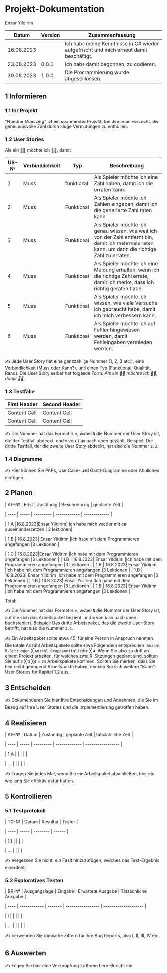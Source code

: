
# Projekt-Dokumentation
Ensar Yildirim

| Datum  | Version |Zusammenfassung|
| ------------- | ------------- |-----|
| 16.08.2023 | |   Ich habe meine Kenntnisse in C# wieder aufgefrischt und mich erneut damit beschäftigt.|
| 23.08.2023 | 0.0.1 |Ich habe damit begonnen, zu codieren.|
|30.08.2023|1.0.0| Die Programmierung wurde abgeschlossen.|


## 1 Informieren


### 1.1 Ihr Projekt



"Number Guessing" ist ein spannendes Projekt, bei dem man versucht, die geheimnisvolle Zahl durch kluge Vermutungen zu enthüllen.

### 1.2 User Stories
Als ein 🤷‍♂️ möchte ich 🤷‍♂️, damit

| US-№          |Verbindlichkeit|    Typ  |Beschreibung       |
| ------------- | ------------- |---------|-----------        |
|1   | Muss  |   funktional      |Als Spieler möchte ich eine Zahl haben, damit ich die erraten kann.  |
| 2 | Muss  |   Funktional      |  Als Spieler möchte ich Zahlen eingeben, damit ich die generierte Zahl raten kann. |
|3  | Muss  |   Funktional    | Als Spieler möchte ich genau wissen, wie weit ich von der Zahl entfernt bin, damit ich mehrmals raten kann, um dann die richtige Zahl zu erraten.|
| 4 | Muss  |Funktional  | Als Spieler möchte ich eine Meldung erhalten, wenn ich die richtige Zahl errate, damit ich merke, dass ich richtig geraten habe.                  |
|5  | Muss  |Funktional | Als Spieler möchte ich wissen, wie viele Versuche ich gebraucht habe, damit ich mich verbessern kann.   |
| 6| Muss  |Funktional|Als Spieler möchte ich auf Fehler hingewiesen werden, damit Fehleingaben vermieden werden.  |


✍️ Jede User Story hat eine ganzzahlige Nummer (1, 2, 3 etc.), eine Verbindlichkeit (Muss oder Kann?), und einen Typ (Funktional, Qualität, Rand). Die User Story selber hat folgende Form: *Als ein 🤷‍♂️ möchte ich 🤷‍♂️, damit 🤷‍♂️*.


### 1.3 Testfälle

| First Header  | Second Header |
| ------------- | ------------- |
| Content Cell  | Content Cell  |
| Content Cell  | Content Cell  |


✍️ Die Nummer hat das Format `N.m`, wobei `N` die Nummer der User Story ist, die der Testfall abdeckt, und `m` von `1` an nach oben gezählt. Beispiel: Der dritte Testfall, der die zweite User Story abdeckt, hat also die Nummer `2.3`.


### 1.4 Diagramme


✍️ Hier können Sie PAPs, Use Case- und Gantt-Diagramme oder Ähnliches einfügen.


## 2 Planen


| AP-№ | Frist | Zuständig | Beschreibung | geplante Zeit |

| ---- | ----- | --------- | ------------ | ------------- |

| 1.A  |16.8.2323|Ensar Yildirim| Ich habe mich wieder mit c# auseinandersetzen | 2 lektionen|

| 1.B  | 16.8.2023|   Ensar Yildirim        |Ich habe mit dem Programmieren angefangen |3 Lektionen |

| 1.C  | 16.8.2023|Ensar Yildirim |Ich habe mit dem Programmieren angefangen |3 Lektionen |
| 1.B  | 16.8.2023|   Ensar Yildirim        |Ich habe mit dem Programmieren angefangen |3 Lektionen |
| 1.B  | 16.8.2023|   Ensar Yildirim        |Ich habe mit dem Programmieren angefangen |3 Lektionen |
| 1.B  | 16.8.2023|   Ensar Yildirim        |Ich habe mit dem Programmieren angefangen |3 Lektionen |
| 1.B  | 16.8.2023|   Ensar Yildirim        |Ich habe mit dem Programmieren angefangen |3 Lektionen |
| 1.B  | 16.8.2023|   Ensar Yildirim        |Ich habe mit dem Programmieren angefangen |3 Lektionen |

Total: 


✍️ Die Nummer hat das Format `N.m`, wobei `N` die Nummer der User Story ist, auf die sich das Arbeitspaket bezieht, und `m` von `A` an nach oben buchstabiert. Beispiel: Das dritte Arbeitspaket, das die zweite User Story betrifft, hat also die Nummer `2.C`.


✍️ Ein Arbeitspaket sollte etwa 45' für eine Person in Anspruch nehmen. Die totale Anzahl Arbeitspakete sollte etwa Folgendem entsprechen: `Anzahl R-Sitzungen` ╳ `Anzahl Gruppenmitglieder` ╳ `4`. Wenn Sie also zu dritt an einem Projekt arbeiten, für welches zwei R-Sitzungen geplant sind, sollten Sie auf `2` ╳ `3` ╳`4` = `24` Arbeitspakete kommen. Sollten Sie merken, dass Sie hier nicht genügend Arbeitspakte haben, denken Sie sich weitere "Kann"-User Stories für Kapitel 1.2 aus.


## 3 Entscheiden


✍️ Dokumentieren Sie hier Ihre Entscheidungen und Annahmen, die Sie im Bezug auf Ihre User Stories und die Implementierung getroffen haben.


## 4 Realisieren


| AP-№ | Datum | Zuständig | geplante Zeit | tatsächliche Zeit |

| ---- | ----- | --------- | ------------- | ----------------- |

| 1.A  |       |           |               |                   |

| ...  |       |           |               |                   |


✍️ Tragen Sie jedes Mal, wenn Sie ein Arbeitspaket abschließen, hier ein, wie lang Sie effektiv dafür hatten.


## 5 Kontrollieren


### 5.1 Testprotokoll


| TC-№ | Datum | Resultat | Tester |

| ---- | ----- | -------- | ------ |

| 1.1  |       |          |        |

| ...  |       |          |        |


✍️ Vergessen Sie nicht, ein Fazit hinzuzufügen, welches das Test-Ergebnis einordnet.


### 5.2 Exploratives Testen


| BR-№ | Ausgangslage | Eingabe | Erwartete Ausgabe | Tatsächliche Ausgabe |

| ---- | ------------ | ------- | ----------------- | -------------------- |

| I    |              |         |                   |                      |

| ...  |              |         |                   |                      |


✍️ Verwenden Sie römische Ziffern für Ihre Bug Reports, also I, II, III, IV etc.


## 6 Auswerten


✍️ Fügen Sie hier eine Verknüpfung zu Ihrem Lern-Bericht ein.
